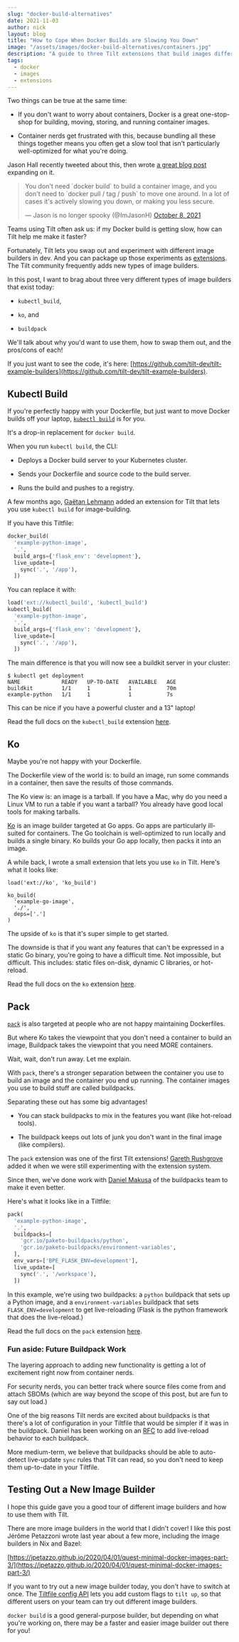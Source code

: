 ```yaml
---
slug: "docker-build-alternatives"
date: 2021-11-03
author: nick
layout: blog
title: "How to Cope When Docker Builds are Slowing You Down"
image: "/assets/images/docker-build-alternatives/containers.jpg"
description: "A guide to three Tilt extensions that build images differently"
tags:
  - docker
  - images
  - extensions
---
```


Two things can be true at the same time:

- If you don't want to worry about containers, Docker is a great one-stop-shop
  for building, moving, storing, and running container images.

- Container nerds get frustrated with this, because bundling all these things
  together means you often get a slow tool that isn't particularly
  well-optimized for what you're doing.

Jason Hall recently tweeted about this, then wrote [a great blog
post](https://github.com/ImJasonH/ImJasonH/tree/main/articles/moving-and-building-images)
expanding on it.

<blockquote class="twitter-tweet"><p lang="en" dir="ltr">You don&#39;t need `docker build` to build a container image, and you don&#39;t need to `docker pull / tag / push` to move one around. In a lot of cases it&#39;s actively slowing you down, or making you less secure.</p>&mdash; Jason is no longer spooky (@ImJasonH) <a href="https://twitter.com/ImJasonH/status/1446624521507819521?ref_src=twsrc%5Etfw">October 8, 2021</a></blockquote> <script async src="https://platform.twitter.com/widgets.js" charset="utf-8"></script>

Teams using Tilt often ask us: if my Docker build is getting slow, how can Tilt help me make it faster?

Fortunately, Tilt lets you swap out and experiment with different image builders
in dev. And you can package up those experiments as
[extensions](https://github.com/tilt-dev/tilt-extensions). The Tilt community
frequently adds new types of image builders.

In this post, I want to brag about three very different types of image builders that exist today:

- `kubectl_build`,

- `ko`, and

- `buildpack`

We'll talk about why you'd want to use them, how to swap them out, and the pros/cons of each!

If you just want to see the code, it's here: [https://github.com/tilt-dev/tilt-example-builders](https://github.com/tilt-dev/tilt-example-builders).

## Kubectl Build

If you're perfectly happy with your Dockerfile, but just want to move Docker
builds off your laptop, [`kubectl
build`](https://github.com/vmware-tanzu/buildkit-cli-for-kubectl#getting-started)
is for you.

It's a drop-in replacement for `docker build`.

When you run `kubectl build`, the CLI:

- Deploys a Docker build server to your Kubernetes cluster.

- Sends your Dockerfile and source code to the build server.

- Runs the build and pushes to a registry.

A few months ago, [Gaëtan Lehmann](https://github.com/glehmann) added an
extension for Tilt that lets you use `kubectl build` for image-building.

If you have this Tiltfile:

```python
docker_build(
  'example-python-image', 
  '.', 
  build_args={'flask_env': 'development'},
  live_update=[
    sync('.', '/app'),
  ])
```

You can replace it with:

```python
load('ext://kubectl_build', 'kubectl_build')
kubectl_build(
  'example-python-image', 
  '.', 
  build_args={'flask_env': 'development'},
  live_update=[
    sync('.', '/app'),
  ])
```

The main difference is that you will now see a buildkit server in your cluster:

```shell
$ kubectl get deployment
NAME             READY   UP-TO-DATE   AVAILABLE   AGE
buildkit         1/1     1            1           70m
example-python   1/1     1            1           7s
```

This can be nice if you have a powerful cluster and a 13" laptop!

Read the full docs on the `kubectl_build` extension [here](https://github.com/tilt-dev/tilt-extensions/tree/master/kubectl_build).

## Ko

Maybe you're not happy with your Dockerfile.

The Dockerfile view of the world is: to build an image, run some commands in a container,
then save the results of those commands.

The Ko view is: an image is a tarball. If you have a Mac, why do you need a
Linux VM to run a table if you want a tarball? You already have good local tools
for making tarballs.

[Ko](https://github.com/google/ko#install) is an image builder targeted at Go
apps. Go apps are particularly ill-suited for containers. The Go toolchain is
well-optimized to run locally and builds a single binary. Ko builds your Go app
locally, then packs it into an image.


A while back, I wrote a small extension that lets you use `ko` in Tilt. Here's what it looks like:

```
load('ext://ko', 'ko_build')

ko_build(
  'example-go-image',
  './',
  deps=['.']
)
```

The upside of `ko` is that it's super simple to get started.

The downside is that if you want any features that can't be expressed in a
static Go binary, you're going to have a difficult time. Not impossible, but
difficult. This includes: static files on-disk, dynamic C libraries, or
hot-reload.

Read the full docs on the `ko` extension
[here](https://github.com/tilt-dev/tilt-extensions/tree/master/ko).

## Pack

[`pack`](https://buildpacks.io/docs/tools/pack/) is also targeted at people who
are not happy maintaining Dockerfiles.

But where Ko takes the viewpoint that you don't need a container to build an
image, Buildpack takes the viewpoint that you need MORE containers.

Wait, wait, don't run away. Let me explain.

With `pack`, there's a stronger separation between the container you use
to build an image and the container you end up running. The container images you use
to build stuff are called buildpacks.

Separating these out has some big advantages!

- You can stack buildpacks to mix in the features you want (like hot-reload tools).

- The buildpack keeps out lots of junk you don't want in the final image (like compilers).

The `pack` extension was one of the first Tilt extensions! [Gareth
Rushgrove](https://github.com/garethr) added it when we were still experimenting
with the extension system.

Since then, we've done work with [Daniel
Makusa](https://github.com/dmikusa-pivotal) of the buildpacks team to make it
even better.

Here's what it looks like in a Tiltfile:

```python
pack(
  'example-python-image', 
  '.',
  buildpacks=[
    'gcr.io/paketo-buildpacks/python',
    'gcr.io/paketo-buildpacks/environment-variables',
  ],
  env_vars=['BPE_FLASK_ENV=development'],
  live_update=[
    sync('.', '/workspace'),
  ])
```

In this example, we're using two buildpacks: a `python` buildpack that sets up a
Python image, and a `environment-variables` buildpack that sets
`FLASK_ENV=development` to get live-reloading (Flask is the python framework
that does the live-reload.)

Read the full docs on the `pack` extension
[here](https://github.com/tilt-dev/tilt-extensions/tree/master/pack).

### Fun aside: Future Buildpack Work

The layering approach to adding new functionality is getting a lot of excitement
right now from container nerds.

For security nerds, you can better track where source files come from and attach
SBOMs (which are way beyond the scope of this post, but are fun to say out
load.)

One of the big reasons Tilt nerds are excited about buildpacks is that there's a
lot of configuration in your Tiltfile that would be simpler if it was in the
buildpack.  Daniel has been working on an
[RFC](https://github.com/paketo-buildpacks/rfcs/issues/116) to add live-reload
behavior to each buildpack.

More medium-term, we believe that buildpacks should be able to auto-detect
live-update `sync` rules that Tilt can read, so you don't need to keep them
up-to-date in your Tiltfile.

## Testing Out a New Image Builder

I hope this guide gave you a good tour of different image builders
and how to use them with Tilt. 

There are more image builders in the world that I didn't cover! I like this post
Jérôme Petazzoni wrote last year about a few more, including the image builders
in Nix and Bazel:

[https://jpetazzo.github.io/2020/04/01/quest-minimal-docker-images-part-3/](https://jpetazzo.github.io/2020/04/01/quest-minimal-docker-images-part-3/)

If you want to try out a new image builder today, you don't have to switch at
once.  The [Tiltfile config API](https://docs.tilt.dev/tiltfile_config.html)
lets you add custom flags to `tilt up`, so that different users on your team can
try out different image builders.

`docker build` is a good general-purpose builder, but depending on what you're
working on, there may be a faster and easier image builder out there for you!
